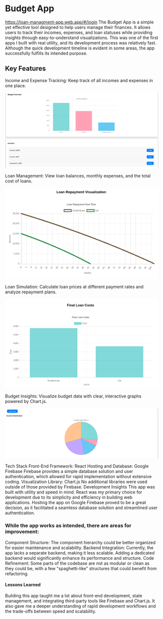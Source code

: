 # Budget App
https://loan-managment-app.web.app/#/login
The Budget App is a simple yet effective tool designed to help users manage their finances. It allows users to track their incomes, expenses, and loan statuses while providing insights through easy-to-understand visualizations. This was one of the first apps I built with real utility, and its development process was relatively fast. Although the quick development timeline is evident in some areas, the app successfully fulfills its intended purpose.

## Key Features
Income and Expense Tracking: Keep track of all incomes and expenses in one place.

![Budget Overview](images/budgetOverview.png)

Loan Management: View loan balances, monthly expenses, and the total cost of loans.

![Loan payment](images/loanPayment.png)

Loan Simulation: Calculate loan prices at different payment rates and analyze repayment plans.

![Loan cost](images/finalCost.png)

Budget Insights: Visualize budget data with clear, interactive graphs powered by Chart.js.

![Budget distribution](images/incomeDistribution.png)

Tech Stack
Front-End Framework: React
Hosting and Database: Google Firebase
Firebase provides a simple database solution and user authentication, which allowed for rapid implementation without extensive coding.
Visualization Library: Chart.js
No additional libraries were used outside of those provided by Firebase.
Development Insights
This app was built with utility and speed in mind. React was my primary choice for development due to its simplicity and efficiency in building web applications. Hosting the app on Google Firebase proved to be a great decision, as it facilitated a seamless database solution and streamlined user authentication.

### While the app works as intended, there are areas for improvement:

Component Structure: The component hierarchy could be better organized for easier maintenance and scalability.
Backend Integration: Currently, the app lacks a separate backend, making it less scalable. Adding a dedicated backend would significantly enhance its performance and structure.
Code Refinement: Some parts of the codebase are not as modular or clean as they could be, with a few "spaghetti-like" structures that could benefit from refactoring.


#### Lessons Learned
Building this app taught me a lot about front-end development, state management, and integrating third-party tools like Firebase and Chart.js. It also gave me a deeper understanding of rapid development workflows and the trade-offs between speed and scalability.
